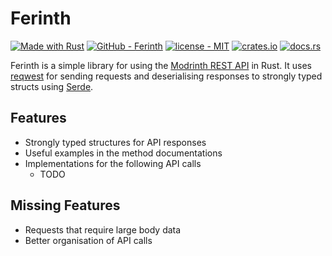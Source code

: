 # Ferinth

[![Made with Rust](https://img.shields.io/badge/Made_with-Rust-b11522?labelColor=e82833&logo=rust)](https://www.rust-lang.org)
[![GitHub - Ferinth](https://img.shields.io/badge/GitHub-Ferinth-8E47FE?logo=github)](https://github.com/gorilla-devs/ferinth)
[![license - MIT](https://img.shields.io/github/license/gorilla-devs/ferinth)](https://github.com/gorilla-devs/ferinth/blob/master/LICENSE.txt)
[![crates.io](https://img.shields.io/crates/v/ferinth?logo=rust)](https://crates.io/crates/ferinth)
[![docs.rs](https://img.shields.io/docsrs/ferinth/latest?label=docs.rs&logo=docsdotrs)](https://docs.rs/ferinth)

Ferinth is a simple library for using the [Modrinth REST API](https://docs.modrinth.com/api) in Rust.
It uses [reqwest](https://docs.rs/reqwest) for sending requests and deserialising responses to strongly typed structs using [Serde](https://serde.rs).

## Features

- Strongly typed structures for API responses
- Useful examples in the method documentations
- Implementations for the following API calls
  - TODO

## Missing Features

- Requests that require large body data
- Better organisation of API calls
